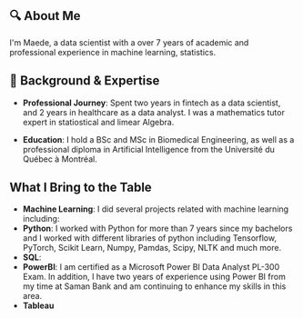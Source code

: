 ## 🔍 About Me
I'm Maede, a data scientist with a over 7 years of academic and professional experience in machine learning, statistics. 
## 💼 Background & Expertise

- **Professional Journey**: Spent two years in fintech as a data scientist, and 2 years in healthcare as a data analyst. I was a mathematics tutor expert in statiostical and limear Algebra. 

- **Education**: I hold a BSc and MSc in Biomedical Engineering, as well as a professional diploma in Artificial Intelligence from the Université du Québec à Montréal.  

## What I Bring to the Table
- **Machine Learning**: I did several projects related with machine learning including:
- **Python**: I worked with Python for more than 7 years since my bachelors and I worked with different libraries of python including Tensorflow, PyTorch, Scikit Learn, Numpy, Pamdas, Scipy, NLTK and much more.
- **SQL**:  
- **PowerBI**: I am certified as a Microsoft Power BI Data Analyst PL-300 Exam. In addition, I have two years of experience using Power BI from my time at Saman Bank and am continuing to enhance my skills in this area.
- **Tableau** 
